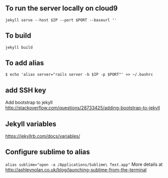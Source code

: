 ## To run the server locally on cloud9

` jekyll serve --host $IP --port $PORT --baseurl '' `

## To build
` jekyll build `


## To add alias
`$ echo 'alias server="rails server -b $IP -p $PORT"' >> ~/.bashrc`

## add SSH key
Add bootstrap to jekyll http://stackoverflow.com/questions/28733425/adding-bootstrap-to-jekyll


## Jekyll variables
https://jekyllrb.com/docs/variables/

## Configure sublime to alias
`alias sublime="open -a /Applications/Sublime\ Text.app"`
More details at http://ashleynolan.co.uk/blog/launching-sublime-from-the-terminal